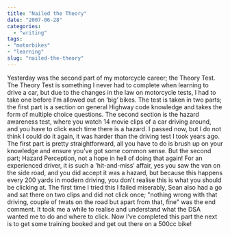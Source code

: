 ```yaml
---
title: "Nailed the Theory"
date: "2007-06-28"
categories: 
  - "writing"
tags:
- "motorbikes"
- "learning"
slug: "nailed-the-theory"
---
```


Yesterday was the second part of my motorcycle career; the Theory Test. The Theory Test is something I never had to complete when learning to drive a car, but due to the changes in the law on motorcycle tests, I had to take one before I’m allowed out on ‘big’ bikes. The test is taken in two parts; the first part is a section on general Highway code knowledge and takes the form of multiple choice questions. The second section is the hazard awareness test, where you watch 14 movie clips of a car driving around, and you have to click each time there is a hazard. I passed now, but I do not think I could do it again, it was harder than the driving test I took years ago. The first part is pretty straightforward, all you have to do is brush up on your knowledge and ensure you’ve got some common sense. But the second part; Hazard Perception, not a hope in hell of doing that again! For an experienced driver, it is such a 'hit-and-miss’ affair, yes you saw the van on the side road, and you did accept it was a hazard, but because this happens every 200 yards in modern driving, you don't realise this is what you should be clicking at. The first time I tried this I failed miserably, Sean also had a go and sat there on two clips and did not click once; "nothing wrong with that driving, couple of twats on the road but apart from that, fine" was the end comment. It took me a while to realise and understand what the DSA wanted me to do and where to click. Now I’ve completed this part the next is to get some training booked and get out there on a 500cc bike!
